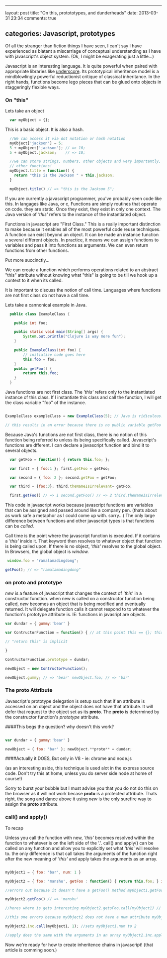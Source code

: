 ---

layout: post title: "On this, protototypes, and dunderheads" date: 2013-03-31 23:34 comments: true

categories: Javascript, prototypes
----------------------------------

Of all the stranger than fiction things I have seen, I can't say I have experienced as blatant a miscarriage of conceptual understanding as I have with javascript's object system. (Ok, I might be exagerating just a little...)

Javascript is an interesting language. It is quite powerful when paired with appropriate libraries like [underscore](http://underscorejs.org/). Its prototypical inheritence model is a mindblowlingly powerful reductionist critique of classical inheritance. In the right hands, functions become lego pieces that can be glued onto objects in staggeringly flexible ways.

### On "this"

Lets take an object

```javascript
  var myObject = {};
```

This is a basic object. It is also a hash.

```javascript
  //We can access it via dot notation or hash notation
  myObject['jackson'] = 5;
  5 + myObject['jackson']; // => 10;
  5 + myObject.jackson;    // => 10;

  //we can store strings, numbers, other objects and very importantly,
  // other functions!
  myObject.title = function() {
    return "this is the Jackson " + this.jackson;
  }

  myObject.title() // => "this is the Jackson 5";

```

If you are currently a javascript programmer, you've probably seen code like this. In langages like Java, or c, Functions are simply routines that operate on code. they are static. Once they exist, they exist in only one context. The Java version of *'this'* refers to the instance of the instantiated object.

Functions in javascript are "First Class." This is a really important distinction to make because it enables all of the most powerful code reuse techniques. A function can exist beyond an object. It can be made an instance function a several different objects. In practice, it means we can assign functions to variables and pass it into functions as arguments. We can even return functions from other functions.

Put more succinctly...

We can create a function which performs operations related to an abstract "this" attribute without knowing what "this" is going to be till we hook up a context to it when its called.

It is important to discuss the notion of call time. Languages where functions are not first class do not have a call time.

Lets take a cannonical example in Java.

```java
  public class ExampleClass {

    public int foo;

    public static void main(String[] args) {
        System.out.println("Clojure is way more fun");
    }

    public ExampleClass(int foo) {
        // initialize code goes here
        this.foo = foo;
    }
    public getFoo() {
        return this.foo;
    }
  }

```

Java functions are not first class. The *'this'* refers only to the instantiated instance of this class. If I instantiate this class and call the function, I will get the class variable "foo" of the instance.

```java

ExampleClass exampleClass = new ExampleClass(5); // Java is ridiculous!!! exampleClass.getFoo(); // => 5

// this results in an error because there is no public variable getFoo exampleClass.getFoo;

```

Because Java's functions are not first class, there is no notion of this function being referred to unless its being specifically called. Javascript's functions are dfferent. I can declare a javascript function and bind it to several objects.

```javascript
  var getFoo = function() { return this.foo; };

  var first = { foo:1 }; first.getFoo = getFoo;

  var second = { foo: 2 }; second.getFoo = getFoo;

  var third = {foo:3}; third.theNameIsIrrelevant= getFoo;

  first.getFoo() // => 1 second.getFoo() // => 2 third.theNameIsIrrelevant() // => 3

```

This code in javascript works because javascript functions are variables that can be assigned and passed around like a company pen. (thats about as work safe a metaphor as I could come up with. sorry...) The only large difference between functions and other javascript types is that functions can be *called.*

Call time is the point where the javascript function is executed. If it contains a *'this'* inside it. That keyword then resolves to whatever object that function is being called upon. If there is no object, *'this'* resolves to the global object. In Browsers, the global object is *window.*

```javascript
 window.foo = "ramalamadingdong";

getFoo(); // => "ramalamadingdong"

```

### on **proto** and prototype

*new* is a feature of javascript that changes the context of *'this'* in a constructor function. when new is called on a constructor function being called, *new* becomes an object that is being modified and eventually returned. It will delegate function calls it cannot respond to to whatever the function's prototype attribute is. IE: functions in javasript are objects.

```javascript
var dundar = { gummy:'bear' }

var ContructorFunction = function() { // at this point this == {}; this.foo = "bar"

// "return this" is implicit

}

ContructorFunction.prototype = dundar;

newObject = new ContructorFunction();

newObject.gummy; // => 'bear' newObject.foo; // => 'bar'

```

### The **proto** Attribute

Javascript's prototype delegation is setup such that if an attribute is accessed on an object and the object does not have that attribute. It will defer that request to the object set as its **proto**. The **proto** is determined by the constructor function's *prototype* attribute.

####This begs the question? why doesn't this work?

```javascript

var dundar = { gummy:'bear' }

newObject = { foo: 'bar' }; newObject.**proto** = dundar;

```

####Actually it DOES, But only in V8 - ie: chrome and node.js

(as an interesting aside, this technique is used alot in the express source code. Don't try this at home, unless you do server side node at home of course!)

Sorry to burst your bubble but I must advise you that you do not do this on the browser as it will not work becase **proto** is a protected attribute. Thats right, the song and dance above it using *new* is the only surefire way to assign the **proto** attribute.

### call() and apply()

To recap

Unless you call the function with new, *'this'* becomes resolved within the function to whatever is on the left side of the '.'. call() and apply() can be called on any function and allow you to explicitly set what *'this'* will resolve to. the only difference is that call takes the arguments of the function right after the new meaning of *'this'* and apply takes the arguments as an array.

```javascript

myObject1 = { foo: 'bar', num: 1 }

myObject2 = { foo: 'manshu', getFoo : function() { return this.foo; } inc: function(num) { this.num += num; return this.num; } }

//errors out because it doesn't have a getFoo() method myObject1.getFoo();

myObject2.getFoo() // => 'manshu'

//heres where is gets interesting myObject2.getsFoo.call(myObject1) // => 'bar'

//this one errors because myObject2 does not have a num attribute myObject2.inc() // badd

myObject2.inc.call(myObject1, 1); //sets myObject1.num to 2

//apply does the same with the arguments in an array myObject2.inc.apply(myObject1, [1]); // myObject1.num is now 3!!

```

Now we're ready for how to create inheritence chains in javascript! (that article is comming soon.)
